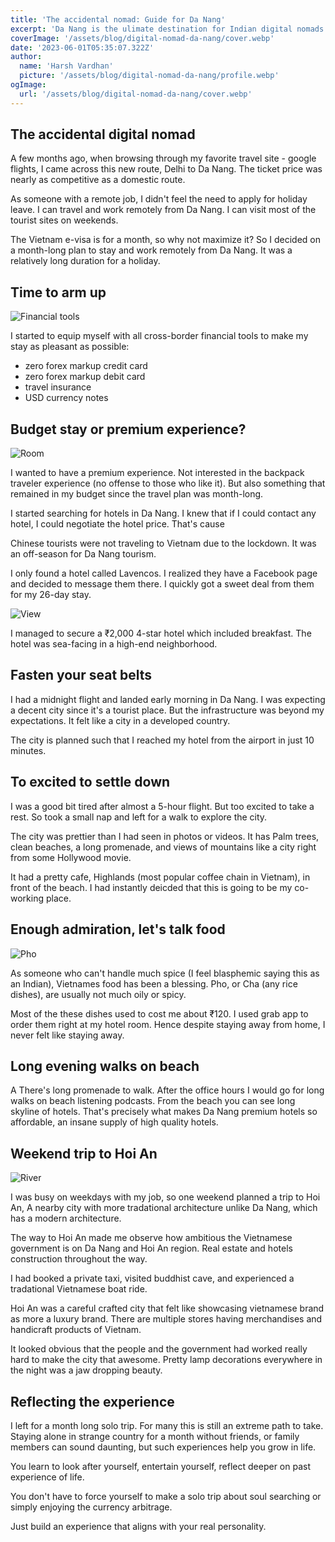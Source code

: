 ```yaml
---
title: 'The accidental nomad: Guide for Da Nang'
excerpt: 'Da Nang is the ulimate destination for Indian digital nomads largely due to the proximity'
coverImage: '/assets/blog/digital-nomad-da-nang/cover.webp'
date: '2023-06-01T05:35:07.322Z'
author:
  name: 'Harsh Vardhan'
  picture: '/assets/blog/digital-nomad-da-nang/profile.webp'
ogImage:
  url: '/assets/blog/digital-nomad-da-nang/cover.webp'
---
```


## The accidental digital nomad

A few months ago, when browsing through my favorite travel site - google flights, I came across this new route, Delhi to Da Nang. The ticket price was nearly as competitive as a domestic route.

As someone with a remote job, I didn't feel the need to apply for holiday leave. I can travel and work remotely from Da Nang. I can visit most of the tourist sites on weekends.

The Vietnam e-visa is for a month, so why not maximize it? So I decided on a month-long plan to stay and work remotely from Da Nang. It was a relatively long duration for a holiday.

## Time to arm up

![Financial tools](/assets/blog/digital-nomad-da-nang/tools.webp "Financial tools")

I started to equip myself with all cross-border financial tools to make my stay as pleasant as possible:

- zero forex markup credit card 
- zero forex markup debit card
- travel insurance
- USD currency notes

## Budget stay or premium experience?

![Room](/assets/blog/digital-nomad-da-nang/room.webp "Room")

I wanted to have a premium experience. Not interested in the backpack traveler experience (no offense to those who like it). But also something that remained in my budget since the travel plan was month-long.

I started searching for hotels in Da Nang. I knew that if I could contact any hotel, I could negotiate the hotel price. That's cause

Chinese tourists were not traveling to Vietnam due to the lockdown.
It was an off-season for Da Nang tourism.

I only found a hotel called Lavencos. I realized they have a Facebook page and decided to message them there. I quickly got a sweet deal from them for my 26-day stay.

![View](/assets/blog/digital-nomad-da-nang/view.webp "View")

I managed to secure a ₹2,000 4-star hotel which included breakfast. The hotel was sea-facing in a high-end neighborhood.

## Fasten your seat belts

I had a midnight flight and landed early morning in Da Nang. I was expecting a decent city since it's a tourist place. But the infrastructure was beyond my expectations. It felt like a city in a developed country.

The city is planned such that I reached my hotel from the airport in just 10 minutes.

## To excited to settle down

I was a good bit tired after almost a 5-hour flight. But too excited to take a rest. So took a small nap and left for a walk to explore the city.

The city was prettier than I had seen in photos or videos. It has Palm trees, clean beaches, a long promenade, and views of mountains like a city right from some Hollywood movie. 

It had a pretty cafe, Highlands (most popular coffee chain in Vietnam), in front of the beach. I had instantly deicded that this is going to be my co-working place.

## Enough admiration, let's talk food

![Pho](/assets/blog/digital-nomad-da-nang/pho.webp "Pho")

As someone who can't handle much spice (I feel blasphemic saying this as an Indian), Vietnames food has been a blessing. Pho, or Cha (any rice dishes), are usually not much oily or spicy.

Most of the these dishes used to cost me about ₹120. I used grab app to order them right at my hotel room. Hence despite staying away from home, I never felt like staying away.

##  Long evening walks on beach

A There's long promenade to walk. After the office hours I would go for long walks on beach listening podcasts. From the beach you can see long skyline of hotels. That's precisely what makes Da Nang premium hotels so affordable, an insane supply of high quality hotels.

##  Weekend trip to Hoi An

![River](/assets/blog/digital-nomad-da-nang/river.webp "River")

I was busy on weekdays with my job, so one weekend planned a trip to Hoi An, A nearby city with more tradational architecture unlike Da Nang, which has a modern architecture.

The way to Hoi An made me observe how ambitious the Vietnamese government is on Da Nang and Hoi An region. Real estate and hotels construction throughout the way. 

I had booked a private taxi, visited buddhist cave, and experienced a tradational Vietnamese boat ride.

Hoi An was a careful crafted city that felt like showcasing vietnamese brand as more a luxury brand. There are multiple stores having merchandises and handicraft products of Vietnam.

It looked obvious that the people and the government had worked really hard to make the city that awesome. Pretty lamp decorations everywhere in the night was a jaw dropping beauty.

## Reflecting the experience 

I left for a month long solo trip. For many this is still an extreme path to take. Staying alone in strange country for a month without friends, or family members can sound daunting, but such experiences help you grow in life. 

You learn to look after yourself, entertain yourself, reflect deeper on past experience of life. 

You don't have to force yourself to make a solo trip about soul searching or simply enjoying the currency arbitrage. 

Just build an experience that aligns with your real personality.
